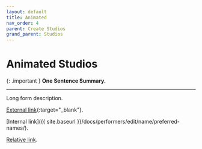 ```yaml
---
layout: default
title: Animated
nav_order: 4
parent: Create Studios
grand_parent: Studios
---
```


# Animated Studios

{: .important }
**One Sentence Summary.**

---

Long form description.

[External link](https://stashdb.org/performers/fbd10ce7-3209-4788-b84f-3a2ec1b19326){:target="_blank"}.

[Internal link]({{ site.baseurl }}/docs/performers/edit/name/preferred-names/).

[Relative link](../jav-names/).
